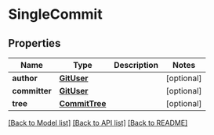 # SingleCommit

## Properties
Name | Type | Description | Notes
------------ | ------------- | ------------- | -------------
**author** | [**GitUser**](GitUser.md) |  | [optional] 
**committer** | [**GitUser**](GitUser.md) |  | [optional] 
**tree** | [**CommitTree**](CommitTree.md) |  | [optional] 

[[Back to Model list]](../README.md#documentation-for-models) [[Back to API list]](../README.md#documentation-for-api-endpoints) [[Back to README]](../README.md)

